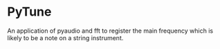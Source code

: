 # PyTune

An application of pyaudio and fft to register the main frequency which is likely to be a note on a string instrument.